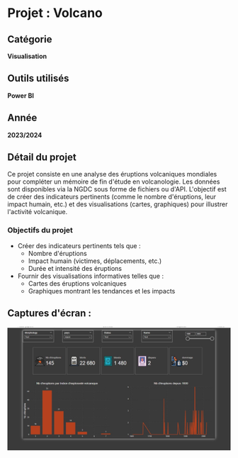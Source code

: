 # Projet : Volcano

## Catégorie
**Visualisation**

## Outils utilisés
**Power BI**

## Année
**2023/2024**


## Détail du projet
Ce projet consiste en une analyse des éruptions volcaniques mondiales pour compléter un mémoire de fin d'étude en volcanologie. Les données sont disponibles via la NGDC sous forme de fichiers ou d'API. L'objectif est de créer des indicateurs pertinents (comme le nombre d'éruptions, leur impact humain, etc.) et des visualisations (cartes, graphiques) pour illustrer l'activité volcanique.

### Objectifs du projet
- Créer des indicateurs pertinents tels que :
  - Nombre d'éruptions
  - Impact humain (victimes, déplacements, etc.)
  - Durée et intensité des éruptions
- Fournir des visualisations informatives telles que :
  - Cartes des éruptions volcaniques
  - Graphiques montrant les tendances et les impacts

## Captures d'écran :  
![Aperçu des Ventes Mensuelles](Capture.JPG)

